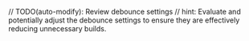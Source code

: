 // TODO(auto-modify): Review debounce settings
// hint: Evaluate and potentially adjust the debounce settings to ensure they are effectively reducing unnecessary builds.
